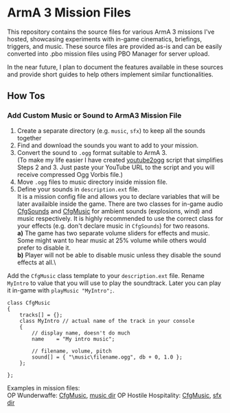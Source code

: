 # ArmA 3 Mission Files
This repository contains the source files for various ArmA 3 missions I've hosted, showcasing experiments with in-game cinematics, briefings, triggers, and music. These source files are provided as-is and can be easily converted into .pbo mission files using PBO Manager for server upload.

In the near future, I plan to document the features available in these sources and provide short guides to help others implement similar functionalities.

## How Tos
### Add Custom Music or Sound to ArmA3 Mission File
1. Create a separate directory (e.g. `music`, `sfx`) to keep all the sounds together
2. Find and download the sounds you want to add to your mission.
3. Convert the sound to `.ogg` format suitable to ArmA 3.\
(To make my life easier I have created [youtube2ogg](https://github.com/gutsout/youtube2ogg) script that simplifies Steps 2 and 3. Just paste your YouTube URL to the script and you will receive compressed Ogg Vorbis file.)
4. Move `.ogg` files to music directory inside mission file.
5. Define your sounds in `description.ext` file. \
It is a mission config file and allows you to declare variables that will be later availaible inside the game. There are two classes for in-game audio [CfgSounds](https://community.bistudio.com/wiki/Description.ext#CfgSounds) and [CfgMusic](https://community.bistudio.com/wiki/Description.ext#CfgMusic) for ambient sounds (explosions, wind) and music respectively. It is highly recommended to use the correct class for your effects (e.g. don't declare music in `CfgSounds`) for two reasons.\
**a)** The game has two separate volume sliders for effects and music. Some might want to hear music at 25% volume while others would prefer to disable it.\
**b)** Player will not be able to disable music unless they disable the sound effects at all.\

Add the `CfgMusic` class template to your `description.ext` file. Rename `MyIntro` to value that you will use to play the soundtrack. Later you can play it in-game with `playMusic "MyIntro";`.
```
class CfgMusic
{
	tracks[] = {};
	class MyIntro // actual name of the track in your console
	{
		// display name, doesn't do much
		name	= "My intro music";

		// filename, volume, pitch
		sound[]	= { "\music\filename.ogg", db + 0, 1.0 };
	};

};
```

Examples in mission files:\
OP Wunderwaffe: [CfgMusic](../main/2024_06_23.Operation_Wunderwaffe.VTF_Korsac/description.ext#L167), [music dir](https://github.com/gutsout/arma3-mission-files/tree/main/2024_06_23.Operation_Wunderwaffe.VTF_Korsac/music)
OP Hostile Hospitality: [CfgMusic](../main/2024_05_08.Operation_Hostile_Hospitality.Kunduz/description.ext#L167), [sfx dir](https://github.com/gutsout/arma3-mission-files/tree/main/2024_05_08.Operation_Hostile_Hospitality.Kunduz/sfx)